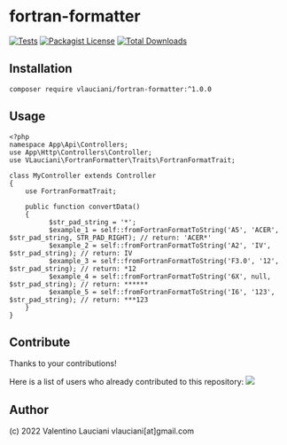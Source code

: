 # fortran-formatter
[![Tests](https://github.com/vlauciani/fortran-formatter/actions/workflows/phpunit.yml/badge.svg)](https://github.com/vlauciani/fortran-formatter/actions)
[![Packagist License](https://poser.pugx.org/vlauciani/fortran-formatter/license.png)](http://choosealicense.com/licenses/mit/)
[![Total Downloads](https://poser.pugx.org/vlauciani/fortran-formatter/d/total.png)](https://packagist.org/packages/vlauciani/fortran-formatter)

## Installation
```
composer require vlauciani/fortran-formatter:^1.0.0
```

## Usage
```
<?php
namespace App\Api\Controllers;
use App\Http\Controllers\Controller;
use VLauciani\FortranFormatter\Traits\FortranFormatTrait;

class MyController extends Controller
{
    use FortranFormatTrait;
    
    public function convertData()
    {
	      $str_pad_string = '*';
	      $example_1 = self::fromFortranFormatToString('A5', 'ACER', $str_pad_string, STR_PAD_RIGHT); // return: 'ACER*'
	      $example_2 = self::fromFortranFormatToString('A2', 'IV', $str_pad_string); // return: IV
	      $example_3 = self::fromFortranFormatToString('F3.0', '12', $str_pad_string); // return: *12
	      $example_4 = self::fromFortranFormatToString('6X', null, $str_pad_string); // return: ******
	      $example_5 = self::fromFortranFormatToString('I6', '123', $str_pad_string); // return: ***123
    }
}
```

## Contribute
Thanks to your contributions!

Here is a list of users who already contributed to this repository:
<a href="https://github.com/vlauciani/fortran-formatter/graphs/contributors">
  <img src="https://contrib.rocks/image?repo=vlauciani/fortran-formatter" />
</a>

## Author
(c) 2022 Valentino Lauciani vlauciani[at]gmail.com

